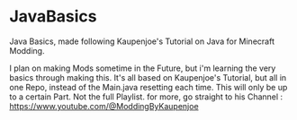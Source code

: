 # JavaBasics
Java Basics, made following Kaupenjoe's Tutorial on Java for Minecraft Modding.

I plan on making Mods sometime in the Future, but i'm learning the very basics through making this.
It's all based on Kaupenjoe's Tutorial, but all in one Repo, instead of the Main.java resetting each time. 
This will only be up to a certain Part. Not the full Playlist. for more, go straight to his Channel : https://www.youtube.com/@ModdingByKaupenjoe
  
